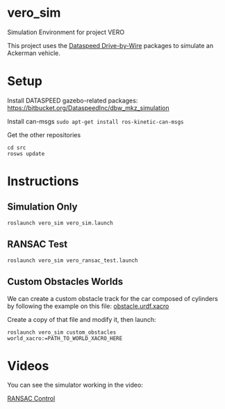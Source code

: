 # vero_sim
Simulation Environment for project VERO

This project uses the [Dataspeed Drive-by-Wire](https://bitbucket.org/DataspeedInc/dbw_mkz_ros) packages to simulate an Ackerman vehicle.

# Setup

Install DATASPEED gazebo-related packages: https://bitbucket.org/DataspeedInc/dbw_mkz_simulation

Install can-msgs
`sudo apt-get install ros-kinetic-can-msgs`

Get the other repositories

```
cd src
rosws update
```

# Instructions

## Simulation Only

```
roslaunch vero_sim vero_sim.launch
```

## RANSAC Test

```
roslaunch vero_sim vero_ransac_test.launch
```

## Custom Obstacles Worlds

We can create a custom obstacle track for the car composed of cylinders by following the example on this file:
[obstacle.urdf.xacro](src/vero_sim/objects/obstacles.urdf.xacro)

Create a copy of that file and modify it, then launch:

```
roslaunch vero_sim custom_obstacles world_xacro:=PATH_TO_WORLD_XACRO_HERE
```


# Videos

You can see the simulator working in the video:

[RANSAC Control](https://www.youtube.com/watch?v=ARcp8niD5iI)



